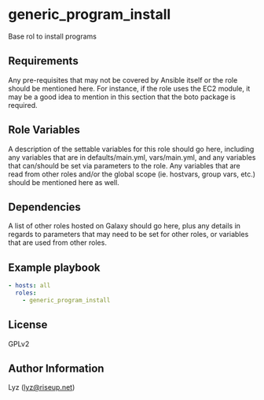 # generic_program_install

Base rol to install programs

## Requirements

Any pre-requisites that may not be covered by Ansible itself or the role should
be mentioned here. For instance, if the role uses the EC2 module, it may be a
good idea to mention in this section that the boto package is required.

## Role Variables

A description of the settable variables for this role should go here, including
any variables that are in defaults/main.yml, vars/main.yml, and any variables
that can/should be set via parameters to the role. Any variables that are read
from other roles and/or the global scope (ie. hostvars, group vars, etc.)
should be mentioned here as well.

## Dependencies

A list of other roles hosted on Galaxy should go here, plus any details in
regards to parameters that may need to be set for other roles, or variables
that are used from other roles.

## Example playbook

```yaml
- hosts: all
  roles:
    - generic_program_install
```

## License

GPLv2

## Author Information
Lyz (lyz@riseup.net)
